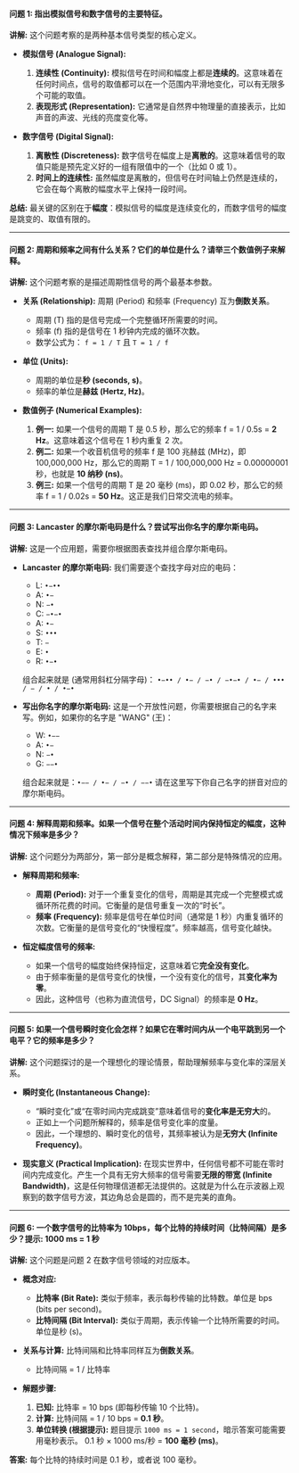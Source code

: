 #### **问题 1: 指出模拟信号和数字信号的主要特征。**

**讲解:**
这个问题考察的是两种基本信号类型的核心定义。

*   **模拟信号 (Analogue Signal):**
    1.  **连续性 (Continuity):** 模拟信号在时间和幅度上都是**连续的**。这意味着在任何时间点，信号的取值都可以在一个范围内平滑地变化，可以有无限多个可能的取值。
    2.  **表现形式 (Representation):** 它通常是自然界中物理量的直接表示，比如声音的声波、光线的亮度变化等。

*   **数字信号 (Digital Signal):**
    1.  **离散性 (Discreteness):** 数字信号在幅度上是**离散的**。这意味着信号的取值只能是预先定义好的一组有限值中的一个（比如 0 或 1）。
    2.  **时间上的连续性:** 虽然幅度是离散的，但信号在时间轴上仍然是连续的，它会在每个离散的幅度水平上保持一段时间。

**总结:**
最关键的区别在于**幅度**：模拟信号的幅度是连续变化的，而数字信号的幅度是跳变的、取值有限的。

---

#### **问题 2: 周期和频率之间有什么关系？它们的单位是什么？请举三个数值例子来解释。**

**讲解:**
这个问题考察的是描述周期性信号的两个最基本参数。

*   **关系 (Relationship):**
    周期 (Period) 和频率 (Frequency) 互为**倒数关系**。
    *   周期 (T) 指的是信号完成一个完整循环所需要的时间。
    *   频率 (f) 指的是信号在 1 秒钟内完成的循环次数。
    *   数学公式为： `f = 1 / T` 且 `T = 1 / f`

*   **单位 (Units):**
    *   周期的单位是**秒 (seconds, s)**。
    *   频率的单位是**赫兹 (Hertz, Hz)**。

*   **数值例子 (Numerical Examples):**
    1.  **例一:** 如果一个信号的周期 T 是 0.5 秒，那么它的频率 f = 1 / 0.5s = **2 Hz**。这意味着这个信号在 1 秒内重复 2 次。
    2.  **例二:** 如果一个收音机信号的频率 f 是 100 兆赫兹 (MHz)，即 100,000,000 Hz，那么它的周期 T = 1 / 100,000,000 Hz = 0.00000001 秒，也就是 **10 纳秒 (ns)**。
    3.  **例三:** 如果一个信号的周期 T 是 20 毫秒 (ms)，即 0.02 秒，那么它的频率 f = 1 / 0.02s = **50 Hz**。这正是我们日常交流电的频率。

---

#### **问题 3: Lancaster 的摩尔斯电码是什么？尝试写出你名字的摩尔斯电码。**

**讲解:**
这是一个应用题，需要你根据图表查找并组合摩尔斯电码。

*   **Lancaster 的摩尔斯电码:**
    我们需要逐个查找字母对应的电码：
    *   L: `•−••`
    *   A: `•−`
    *   N: `−•`
    *   C: `−•−•`
    *   A: `•−`
    *   S: `•••`
    *   T: `−`
    *   E: `•`
    *   R: `•−•`

    组合起来就是 (通常用斜杠分隔字母)：
    `•−•• / •− / −• / −•−• / •− / ••• / − / • / •−•`

*   **写出你名字的摩尔斯电码:**
    这是一个开放性问题，你需要根据自己的名字来写。例如，如果你的名字是 "WANG" (王)：
    *   W: `•−−`
    *   A: `•−`
    *   N: `−•`
    *   G: `−−•`

    组合起来就是：`•−− / •− / −• / −−•`
    请在这里写下你自己名字的拼音对应的摩尔斯电码。

---

#### **问题 4: 解释周期和频率。如果一个信号在整个活动时间内保持恒定的幅度，这种情况下频率是多少？**

**讲解:**
这个问题分为两部分，第一部分是概念解释，第二部分是特殊情况的应用。

*   **解释周期和频率:**
    *   **周期 (Period):** 对于一个重复变化的信号，周期是其完成一个完整模式或循环所花费的时间。它衡量的是信号重复一次的“时长”。
    *   **频率 (Frequency):** 频率是信号在单位时间（通常是 1 秒）内重复循环的次数。它衡量的是信号变化的“快慢程度”。频率越高，信号变化越快。

*   **恒定幅度信号的频率:**
    *   如果一个信号的幅度始终保持恒定，这意味着它**完全没有变化**。
    *   由于频率衡量的是信号变化的快慢，一个没有变化的信号，其**变化率为零**。
    *   因此，这种信号（也称为直流信号，DC Signal）的频率是 **0 Hz**。

---

#### **问题 5: 如果一个信号瞬时变化会怎样？如果它在零时间内从一个电平跳到另一个电平？它的频率是多少？**

**讲解:**
这个问题探讨的是一个理想化的理论情景，帮助理解频率与变化率的深层关系。

*   **瞬时变化 (Instantaneous Change):**
    *   “瞬时变化”或“在零时间内完成跳变”意味着信号的**变化率是无穷大**的。
    *   正如上一个问题所解释的，频率是信号变化率的度量。
    *   因此，一个理想的、瞬时变化的信号，其频率被认为是**无穷大 (Infinite Frequency)**。

*   **现实意义 (Practical Implication):**
    在现实世界中，任何信号都不可能在零时间内完成变化。产生一个具有无穷大频率的信号需要**无限的带宽 (Infinite Bandwidth)**，这是任何物理信道都无法提供的。这就是为什么在示波器上观察到的数字信号方波，其边角总会是圆的，而不是完美的直角。

---

#### **问题 6: 一个数字信号的比特率为 10bps，每个比特的持续时间（比特间隔）是多少？提示: 1000 ms = 1 秒**

**讲解:**
这个问题是问题 2 在数字信号领域的对应版本。

*   **概念对应:**
    *   **比特率 (Bit Rate):** 类似于频率，表示每秒传输的比特数。单位是 bps (bits per second)。
    *   **比特间隔 (Bit Interval):** 类似于周期，表示传输一个比特所需要的时间。单位是秒 (s)。

*   **关系与计算:**
    比特间隔和比特率同样互为**倒数关系**。
    *   比特间隔 = 1 / 比特率

*   **解题步骤:**
    1.  **已知:** 比特率 = 10 bps (即每秒传输 10 个比特)。
    2.  **计算:** 比特间隔 = 1 / 10 bps = **0.1 秒**。
    3.  **单位转换 (根据提示):** 题目提示 `1000 ms = 1 second`，暗示答案可能需要用毫秒表示。
        0.1 秒 × 1000 ms/秒 = **100 毫秒 (ms)**。

**答案:** 每个比特的持续时间是 0.1 秒，或者说 100 毫秒。
